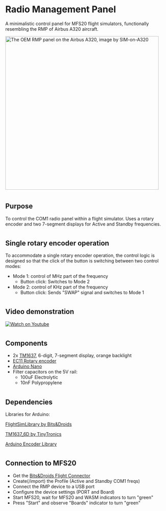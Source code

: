 # Radio Management Panel
A minimalistic control panel for MFS20 flight simulators, functionally resembling the RMP of Airbus A320 aircraft.

<img title="The OEM RMP panel on the Airbus A320, image by SIM-on-A320" src="https://sim-on-a320.com/wp-content/uploads/2017/12/RMP_OEM1-768x576.jpg" width="480px">

#
## Purpose
To control the COM1 radio panel within a flight simulator.  Uses a rotary encoder and two 7-segment displays for Active and Standby frequencies.


#
## Single rotary encoder operation
To accommodate a single rotary encoder operation, the control logic is designed so that the click of the button is switching between two control modes:
- Mode 1: control of MHz part of the frequency
    - Button click: Switches to Mode 2
- Mode 2: control of KHz part of the frequency
    - Button click: Sends "SWAP" signal and switches to Mode 1


#
## Video demonstration
[![Watch on Youtube](https://img.youtube.com/vi/cJvjje6fKA4/0.jpg)](https://www.youtube.com/watch?v=cJvjje6fKA4)

#
## Components
- 2x [TM1637](https://www.rlocman.ru/i/File/2020/04/03/Datasheet_TM1637.pdf), 6-digit, 7-segment display, orange backlight
- [EC11 Rotary encoder](https://www.farnell.com/datasheets/1837001.pdf)
- [Arduino Nano](https://store.arduino.cc/products/arduino-nano)
- Filter capacitors on the 5V rail:
    - 100uF Electrolytic
    - 10nF Polypropylene

#
## Dependencies
Libraries for Arduino:

[FlightSimLibrary by Bits&Droids](https://github.com/BitsAndDroids/BitsAndDroidsFlightSimLibrary)

[TM1637_6D by TinyTronics](https://github.com/TinyTronics/TM1637_6D)

[Arduino Encoder Library](https://www.arduinolibraries.info/libraries/encoder)

#
## Connection to MFS20
- Get the [Bits&Droids Flight Connector](https://www.bitsanddroids.com/release-notes-1-6-0/)
- Create(/import) the Profile (Active and Standby COM1 freqs)
- Connect the RMP device to a USB port
- Configure the device settings (PORT and Board)
- Start MFS20, wait for MFS20 and WASM indicators to turn "green"
- Press "Start" and observe "Boards" indicator to turn "green"
